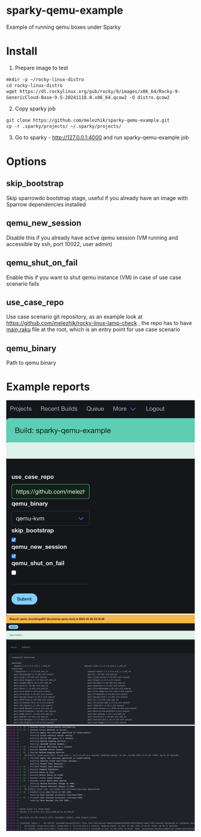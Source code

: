 # sparky-qemu-example

Example of running qemu boxes under Sparky

# Install

1. Prepare image to test

```
mkdir -p ~/rocky-linux-distro
cd rocky-linux-distro 
wget https://dl.rockylinux.org/pub/rocky/9/images/x86_64/Rocky-9-GenericCloud-Base-9.5-20241118.0.x86_64.qcow2 -O distro.qcow2
```

2. Copy sparky job

```
git clone https://github.com/melezhik/sparky-qemu-example.git 
cp -r .sparky/projects/ ~/.sparky/projects/
```

3. Go to sparky - http://127.0.0.1:4000 and run sparky-qemu-example job


# Options

## skip_bootstrap

Skip sparrowdo bootstrap stage, useful if you already have an image with
Sparrow dependencies installed

## qemu_new_session

Disable this if you already have active qemu session (VM running and accessible
by ssh, port 10022, user admin)

## qemu_shut_on_fail

Enable this if you want to shut qemu instance (VM) in case of use case scenario fails

## use_case_repo

Use case scenario git repository, as an example look at https://github.com/melezhik/rocky-linux-lamp-check , the repo has to have [main.raku](https://github.com/melezhik/rocky-linux-lamp-check/blob/main/main.raku) file at the root, which
is an entry point for use case scenario

## qemu_binary

Path to qemu binary 

# Example reports

![rocky1](images/main-menu.jpeg)
![rocky2](images/rocky.jpeg)
![rocky3](images/rocky3.jpeg)
